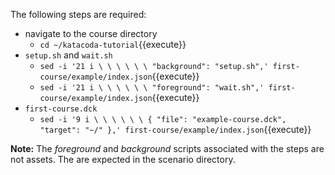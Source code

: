 
The following steps are required:
* navigate to the course directory
  * `cd ~/katacoda-tutorial`{{execute}}
* `setup.sh` and `wait.sh`
  * `sed -i '21 i \ \ \ \ \ \ "background": "setup.sh",' first-course/example/index.json`{{execute}}
  * `sed -i '21 i \ \ \ \ \ \ "foreground": "wait.sh",' first-course/example/index.json`{{execute}}
* `first-course.dck`
  * `sed -i '9 i \ \ \ \ \ \ { "file": "example-course.dck", "target": "~/" },' first-course/example/index.json`{{execute}}

**Note:** The _foreground_ and _background_ scripts associated with the steps are not assets. The are expected in the scenario directory.